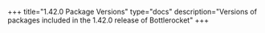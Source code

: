 +++
title="1.42.0 Package Versions"
type="docs"
description="Versions of packages included in the 1.42.0 release of Bottlerocket"
+++

